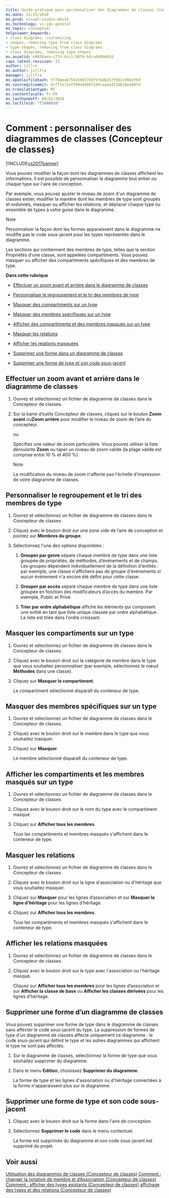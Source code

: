 ```yaml
---
title: Guide pratique pour personnaliser des diagrammes de classes (Concepteur de classes) | Microsoft Docs
ms.date: 11/15/2016
ms.prod: visual-studio-dev14
ms.technology: vs-ide-general
ms.topic: conceptual
helpviewer_keywords:
- class diagrams, customizing
- shapes, removing type from class diagrams
- type shapes, removing from class diagrams
- class diagrams, removing type shapes
ms.assetid: e9030aea-c77d-4cc1-b8f6-b6ca469b692d
caps.latest.revision: 33
author: jillre
ms.author: jillfra
manager: jillfra
ms.openlocfilehash: ff78bea6759359d3703f5fed6157f051c89befb0
ms.sourcegitcommit: 6cfffa72af599a9d667249caaaa411bb28ea69fd
ms.translationtype: MT
ms.contentlocale: fr-FR
ms.lasthandoff: 09/02/2020
ms.locfileid: "72668010"
---
```

# <a name="how-to-customize-class-diagrams-class-designer"></a>Comment : personnaliser des diagrammes de classes (Concepteur de classes)
[!INCLUDE[vs2017banner](../includes/vs2017banner.md)]

Vous pouvez modifier la façon dont les diagrammes de classes affichent les informations. Il est possible de personnaliser le diagramme tout entier ou chaque type sur l'aire de conception.

 Par exemple, vous pouvez ajuster le niveau de zoom d'un diagramme de classes entier, modifier la manière dont les membres de type sont groupés et ordonnés, masquer ou afficher les relations, et déplacer chaque type ou ensemble de types à votre guise dans le diagramme.

> [!NOTE]
> Personnaliser la façon dont les formes apparaissent dans le diagramme ne modifie pas le code sous-jacent pour les types représentés dans le diagramme.

 Les sections qui contiennent des membres de type, telles que la section Propriétés d'une classe, sont appelées compartiments. Vous pouvez masquer ou afficher des compartiments spécifiques et des membres de type.

 **Dans cette rubrique**

- [Effectuer un zoom avant et arrière dans le diagramme de classes](../ide/how-to-customize-class-diagrams-class-designer.md#ZoomInOut)

- [Personnaliser le regroupement et le tri des membres de type](../ide/how-to-customize-class-diagrams-class-designer.md#CustomizeGroupingSorting)

- [Masquer des compartiments sur un type](../ide/how-to-customize-class-diagrams-class-designer.md#HideCompartments)

- [Masquer des membres spécifiques sur un type](../ide/how-to-customize-class-diagrams-class-designer.md#HideMembers)

- [Afficher des compartiments et des membres masqués sur un type](../ide/how-to-customize-class-diagrams-class-designer.md#DisplayHiddenCompartmentsAndMemberrs)

- [Masquer les relations](../ide/how-to-customize-class-diagrams-class-designer.md#HideAssociationAndInheritance)

- [Afficher les relations masquées](../ide/how-to-customize-class-diagrams-class-designer.md#DisplayAssociationAndInheritance)

- [Supprimer une forme dans un diagramme de classes](../ide/how-to-customize-class-diagrams-class-designer.md#RemoveCodeAndShape)

- [Supprimer une forme de type et son code sous-jacent](../ide/how-to-customize-class-diagrams-class-designer.md#DeleteTypeShapeAndCode)

## <a name="zoom-in-and-out-of-the-class-diagram"></a><a name="ZoomInOut"></a> Effectuer un zoom avant et arrière dans le diagramme de classes

1. Ouvrez et sélectionnez un fichier de diagramme de classes dans le Concepteur de classes.

2. Sur la barre d’outils Concepteur de classes, cliquez sur le bouton **Zoom avant** ou**Zoom arrière** pour modifier le niveau de zoom de l’aire du concepteur.

     ou

     Spécifiez une valeur de zoom particulière. Vous pouvez utiliser la liste déroulante **Zoom** ou taper un niveau de zoom valide (la plage valide est comprise entre 10 % et 400 %).

    > [!NOTE]
    > La modification du niveau de zoom n'affecte pas l'échelle d'impression de votre diagramme de classes.

## <a name="customize-grouping-and-sorting-of-type-members"></a><a name="CustomizeGroupingSorting"></a> Personnaliser le regroupement et le tri des membres de type

1. Ouvrez et sélectionnez un fichier de diagramme de classes dans le Concepteur de classes.

2. Cliquez avec le bouton droit sur une zone vide de l’aire de conception et pointez sur **Membres du groupe**.

3. Sélectionnez l'une des options disponibles :

    1. **Grouper par genre** sépare chaque membre de type dans une liste groupée de propriétés, de méthodes, d’événements et de champs. Les groupes dépendent individuellement de la définition d'entités : par exemple, une classe n'affichera pas de groupe d'événements si aucun événement n'a encore été défini pour cette classe.

    2. **Grouper par accès** sépare chaque membre de type dans une liste groupée en fonction des modificateurs d’accès du membre. Par exemple, Public et Privé.

    3. **Trier par ordre alphabétique** affiche les éléments qui composent une entité en tant que liste unique classée par ordre alphabétique. La liste est triée dans l'ordre croissant.

## <a name="hide-compartments-on-a-type"></a><a name="HideCompartments"></a> Masquer les compartiments sur un type

1. Ouvrez et sélectionnez un fichier de diagramme de classes dans le Concepteur de classes.

2. Cliquez avec le bouton droit sur la catégorie de membre dans le type que vous souhaitez personnaliser (par exemple, sélectionnez le nœud **Méthodes** dans une classe).

3. Cliquez sur **Masquer le compartiment**.

     Le compartiment sélectionné disparaît du conteneur de type.

## <a name="hide-individual-members-on-a-type"></a><a name="HideMembers"></a> Masquer des membres spécifiques sur un type

1. Ouvrez et sélectionnez un fichier de diagramme de classes dans le Concepteur de classes.

2. Cliquez avec le bouton droit sur le membre dans le type que vous souhaitez masquer.

3. Cliquez sur **Masquer**.

     Le membre sélectionné disparaît du conteneur de type.

## <a name="show-hidden-compartments-and-members-on-a-type"></a><a name="DisplayHiddenCompartmentsAndMemberrs"></a> Afficher les compartiments et les membres masqués sur un type

1. Ouvrez et sélectionnez un fichier de diagramme de classes dans le Concepteur de classes.

2. Cliquez avec le bouton droit sur le nom du type avec le compartiment masqué.

3. Cliquez sur **Afficher tous les membres**.

     Tous les compartiments et membres masqués s'affichent dans le conteneur de type.

## <a name="hide-relationships"></a><a name="HideAssociationAndInheritance"></a> Masquer les relations

1. Ouvrez et sélectionnez un fichier de diagramme de classes dans le Concepteur de classes.

2. Cliquez avec le bouton droit sur la ligne d'association ou d'héritage que vous souhaitez masquer.

3. Cliquez sur **Masquer** pour les lignes d’association et sur **Masquer la ligne d’héritage** pour les lignes d’héritage.

4. Cliquez sur **Afficher tous les membres**.

     Tous les compartiments et membres masqués s'affichent dans le conteneur de type.

## <a name="show-hidden-relationships"></a><a name="DisplayAssociationAndInheritance"></a> Afficher les relations masquées

1. Ouvrez et sélectionnez un fichier de diagramme de classes dans le Concepteur de classes.

2. Cliquez avec le bouton droit sur le type avec l'association ou l'héritage masqué.

   Cliquez sur **Afficher tous les membres** pour les lignes d’association et sur **Afficher la classe de base** ou **Afficher les classes dérivées** pour les lignes d’héritage.

## <a name="remove-a-shape-from-a-class-diagram"></a><a name="RemoveCodeAndShape"></a> Supprimer une forme d’un diagramme de classes
 Vous pouvez supprimer une forme de type dans le diagramme de classes sans affecter le code sous-jacent du type. La suppression de formes de type d'un diagramme de classes affecte uniquement ce diagramme : le code sous-jacent qui définit le type et les autres diagrammes qui affichent le type ne sont pas affectés.

1. Sur le diagramme de classes, sélectionnez la forme de type que vous souhaitez supprimer du diagramme.

2. Dans le menu **Edition**, choisissez **Supprimer du diagramme**.

     La forme de type et les lignes d'association ou d'héritage connectées à la forme n'apparaissent plus sur le diagramme.

## <a name="delete-a-type-shape-and-its-underlying-code"></a><a name="DeleteTypeShapeAndCode"></a> Supprimer une forme de type et son code sous-jacent

1. Cliquez avec le bouton droit sur la forme dans l'aire de conception.

2. Sélectionnez **Supprimer le code** dans le menu contextuel.

     La forme est supprimée du diagramme et son code sous-jacent est supprimé du projet.

## <a name="see-also"></a>Voir aussi
 [Utilisation des diagrammes de classes (Concepteur de classes)](../ide/working-with-class-diagrams-class-designer.md) [Comment : changer la notation de membre et d’Association (Concepteur de classes)](../ide/how-to-change-between-member-notation-and-association-notation-class-designer.md) [Comment : afficher des types existants (Concepteur de classes)](../ide/how-to-view-existing-types-class-designer.md) [affichage des types et des relations (Concepteur de classes)](../ide/viewing-types-and-relationships-class-designer.md)
